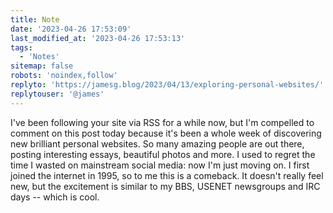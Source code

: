 ```yaml
---
title: Note
date: '2023-04-26 17:53:09'
last_modified_at: '2023-04-26 17:53:13'
tags: 
  - 'Notes'
sitemap: false
robots: 'noindex,follow'
replyto: 'https://jamesg.blog/2023/04/13/exploring-personal-websites/'
replytouser: '@james'
---
```

I've been following your site via RSS for a while now, but I'm compelled to comment on this post today because it's been a whole week of discovering new brilliant personal websites. So many amazing people are out there, posting interesting essays, beautiful photos and more. I used to regret the time I wasted on mainstream social media: now I'm just moving on. I first joined the internet in 1995, so to me this is a comeback. It doesn't really feel new, but the excitement is similar to my BBS, USENET newsgroups and IRC days -- which is cool.